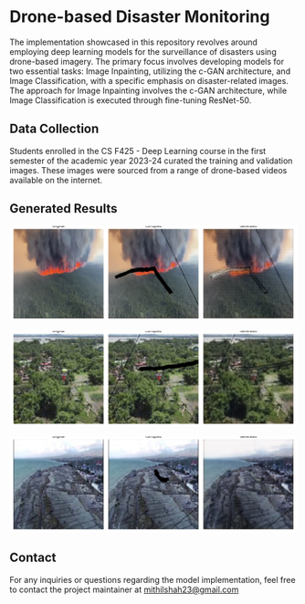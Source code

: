 
# Drone-based Disaster Monitoring

The implementation showcased in this repository revolves around employing deep learning models for the surveillance of disasters using drone-based imagery. The primary focus involves developing models for two essential tasks: Image Inpainting, utilizing the c-GAN architecture, and Image Classification, with a specific emphasis on disaster-related images. The approach for Image Inpainting involves the c-GAN architecture, while Image Classification is executed through fine-tuning ResNet-50.



## Data Collection
Students enrolled in the CS F425 - Deep Learning course in the first semester of the academic year 2023-24 curated the training and validation images. These images were sourced from a range of drone-based videos available on the internet.
## Generated Results

![generated_image_5_0](https://raw.githubusercontent.com/mithilshah23/GAN_Inpainting/e8ef0f6f78708ff02c58db3581834f3b86bc821f/generated_images/generated_image_5_0.png)

![generated_image_5_3](https://raw.githubusercontent.com/mithilshah23/GAN_Inpainting/e8ef0f6f78708ff02c58db3581834f3b86bc821f/generated_images/generated_image_5_3.png)

![generated_image_5_5](https://raw.githubusercontent.com/mithilshah23/GAN_Inpainting/e8ef0f6f78708ff02c58db3581834f3b86bc821f/generated_images/generated_image_5_5.png)


## Contact
For any inquiries or questions regarding the model implementation, feel free to contact the project maintainer at mithilshah23@gmail.com
